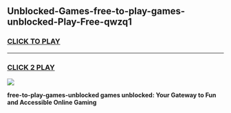 
## Unblocked-Games-free-to-play-games-unblocked-Play-Free-qwzq1
<h3>
<a href="https://premium76.site?title=free-to-play-games-unblocked&ref=10A">CLICK TO PLAY</a></h3>
<hr>

<h3>
<a href="https://premium76.site?title=free-to-play-games-unblocked&ref=10A">CLICK 2 PLAY</a>
  
</h3>

<a href="https://premium76.site?title=free-to-play-games-unblocked&ref=10A"><img src="https://clearcache.store/games.png"></a>


**free-to-play-games-unblocked games unblocked: Your Gateway to Fun and Accessible Online Gaming**
